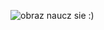 ![obraz](https://github.com/krzylec/tuton/assets/40182947/d01c47ac-0d37-458e-8bd7-785fbb1689ec) naucz sie :)
